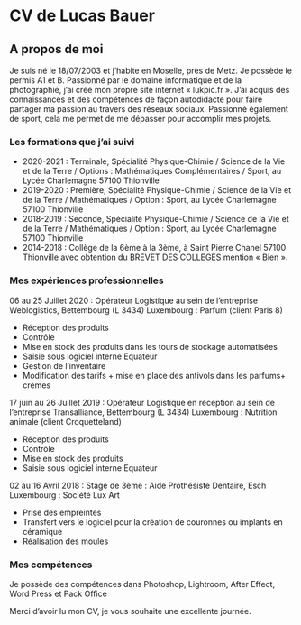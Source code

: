 <!DOCTYPE html>
<html>
  <head>
    <meta charset="utf-8">
  </head>
  <body>
    <h1>CV de Lucas Bauer</h1>
<section>  
<h2>A propos de moi</h2>
<p>Je suis né le 18/07/2003 et j’habite en Moselle, près de Metz. Je possède le permis A1 et B. Passionné par le domaine informatique et de la photographie, j’ai créé mon propre site internet « lukpic.fr ». J’ai acquis des connaissances et des compétences de façon autodidacte pour faire partager ma passion au travers des réseaux sociaux. 
Passionné également de sport, cela me permet de me dépasser pour accomplir mes projets.</p>
</section>
<section>
<h3>Les formations que j’ai suivi</h3> 
<ul>
<li>2020-2021 : Terminale, Spécialité Physique-Chimie / Science de la Vie et de la Terre /  Options : Mathématiques Complémentaires / Sport, au Lycée Charlemagne 57100 Thionville</li>
<li>2019-2020 : Première, Spécialité Physique-Chimie / Science de la Vie et de la Terre / Mathématiques / Option :  Sport, au Lycée Charlemagne 57100 Thionville</li>
<li>2018-2019 : Seconde, Spécialité Physique-Chimie / Science de la Vie et de la Terre / Mathématiques / Option :  Sport, au Lycée Charlemagne 57100 Thionville</li>
<li>2014-2018 : Collège de la 6ème à la 3ème, à Saint Pierre Chanel 57100 Thionville avec obtention du BREVET DES COLLEGES mention « Bien ».</li>
</ul>
</section>
<section>
<h3>Mes expériences professionnelles</h3>
<p>06 au 25 Juillet 2020 : Opérateur Logistique au sein de l’entreprise Weblogistics, Bettembourg (L 3434) Luxembourg : Parfum (client Paris 8)</p>
<ul>
<li>Réception des produits</li>
<li>Contrôle</li>
<li>Mise en stock des produits dans les tours de stockage automatisées</li>
<li>Saisie sous logiciel interne Equateur</li>
<li>Gestion de l’inventaire</li>
<li>Modification des tarifs + mise en place des antivols dans les parfums+ crèmes</li>
</ul>
<p>17 juin au 26 Juillet 2019 : Opérateur Logistique en réception au sein de l’entreprise Transalliance, Bettembourg (L 3434) Luxembourg : Nutrition animale (client Croquetteland)</p>
<ul>
<li>Réception des produits</li> 
<li>Contrôle</li>
<li>Mise en stock des produits</li>
<li>Saisie sous logiciel interne Equateur</li>
</ul>
<p>02 au 16 Avril 2018 : Stage de 3ème : Aide Prothésiste Dentaire, Esch Luxembourg : Société Lux Art</p>
<ul>
<li>Prise des empreintes</li>
<li>Transfert vers le logiciel pour la création de couronnes ou implants en céramique</li>
<li>Réalisation des moules</li>
</ul>
</section>
<section>
<h3>Mes compétences</h3>
<p> Je possède des compétences dans Photoshop, Lightroom, After Effect, Word Press et Pack Office</p>
<p>Merci d’avoir lu mon CV, je vous souhaite une excellente journée.</p>
</section> 
  </body>
</html>
